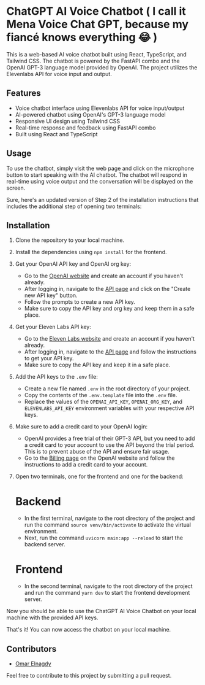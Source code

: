 # ChatGPT AI Voice Chatbot ( I call it Mena Voice Chat GPT, because my fiancé knows everything 😂 )

This is a web-based AI voice chatbot built using React, TypeScript, and Tailwind CSS. The chatbot is powered by the FastAPI combo and the OpenAI GPT-3 language model provided by OpenAI. The project utilizes the Elevenlabs API for voice input and output.

## Features

- Voice chatbot interface using Elevenlabs API for voice input/output
- AI-powered chatbot using OpenAI's GPT-3 language model
- Responsive UI design using Tailwind CSS
- Real-time response and feedback using FastAPI combo
- Built using React and TypeScript

## Usage

To use the chatbot, simply visit the web page and click on the microphone button to start speaking with the AI chatbot. The chatbot will respond in real-time using voice output and the conversation will be displayed on the screen.

Sure, here's an updated version of Step 2 of the installation instructions that includes the additional step of opening two terminals:

## Installation

1. Clone the repository to your local machine.

2. Install the dependencies using `npm install` for the frontend.

3. Get your OpenAI API key and OpenAI org key:
   - Go to the [OpenAI website](https://openai.com/) and create an account if you haven't already.
   - After logging in, navigate to the [API page](https://beta.openai.com/docs/api/overview) and click on the "Create new API key" button.
   - Follow the prompts to create a new API key.
   - Make sure to copy the API key and org key and keep them in a safe place.

4. Get your Eleven Labs API key:
   - Go to the [Eleven Labs website](https://eleven-labs.com/en/) and create an account if you haven't already.
   - After logging in, navigate to the [API page](https://docs.elevensights.com/reference/welcome-to-elevensights-api) and follow the instructions to get your API key.
   - Make sure to copy the API key and keep it in a safe place.

5. Add the API keys to the `.env` file:
   - Create a new file named `.env` in the root directory of your project.
   - Copy the contents of the `.env.template` file into the `.env` file.
   - Replace the values of the `OPENAI_API_KEY`, `OPENAI_ORG_KEY`, and `ELEVENLABS_API_KEY` environment variables with your respective API keys.

6. Make sure to add a credit card to your OpenAI login:
   - OpenAI provides a free trial of their GPT-3 API, but you need to add a credit card to your account to use the API beyond the trial period. This is to prevent abuse of the API and ensure fair usage.
   - Go to the [Billing page](https://beta.openai.com/billing) on the OpenAI website and follow the instructions to add a credit card to your account.

7. Open two terminals, one for the frontend and one for the backend:
   # Backend
   - In the first terminal, navigate to the root directory of the project and run the command `source venv/bin/activate` to activate the virtual environment.
   - Next, run the command `uvicorn main:app --reload` to start the backend server.
   # Frontend
   - In the second terminal, navigate to the root directory of the project and run the command `yarn dev` to start the frontend development server.

Now you should be able to use the ChatGPT AI Voice Chatbot on your local machine with the provided API keys.

That's it! You can now access the chatbot on your local machine.

## Contributors

- [Omar Elnagdy](https://github.com/omar212)

Feel free to contribute to this project by submitting a pull request.
